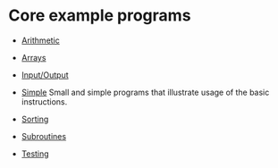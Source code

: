 # Core example programs

* [Arithmetic](Arithmetic/index.html)

* [Arrays](Arrays/index.html)

* [Input/Output](IO/index.html)

* [Simple](Simple/index.html)  Small and simple programs that
  illustrate usage of the basic instructions.

* [Sorting](Sorting/index.html)

* [Subroutines](Subroutines/index.html)

* [Testing](Testing/index.html)
